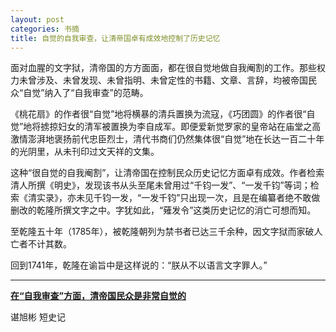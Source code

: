 ```yaml
---
layout: post
categories: 书摘
title: 自觉的自我审查，让清帝国卓有成效地控制了历史记忆
---
```


面对血腥的文字狱，清帝国的方方面面，都在很自觉地做自我阉割的工作。那些权力未曾涉及、未曾发现、未曾指明、未曾定性的书籍、文章、言辞，均被帝国民众“自觉”纳入了“自我审查”的范畴。

《桃花扇》的作者很“自觉”地将横暴的清兵置换为流寇，《巧团圆》的作者很“自觉”地将掳掠妇女的清军被置换为李自成军。即便爱新觉罗家的皇帝站在庙堂之高激情澎湃地褒扬前代忠臣烈士，清代书商们仍然集体很“自觉”地在长达一百二十年的光阴里，从未刊印过文天祥的文集。

这种“很自觉的自我阉割”，让清帝国在控制民众历史记忆方面卓有成效。作者检索清人所撰《明史》，发现该书从头至尾未曾用过“千钧一发”、“一发千钧”等词；检索《清实录》，亦未见千钧一发，“一发千钧”只出现一次，且是在编纂者绝不敢做删改的乾隆所撰文字之中。字犹如此，“薙发令”这类历史记忆的消亡可想而知。

至乾隆五十年（1785年），被乾隆朝列为禁书者已达三千余种，因文字狱而家破人亡者不计其数。

回到1741年，乾隆在谕旨中是这样说的：“朕从不以语言文字罪人。”

---

**[在“自我审查”方面，清帝国民众是非常自觉的](https://mp.weixin.qq.com/s/FK7pE4MXQPRoBGtzcKTN4g)**

谌旭彬 短史记